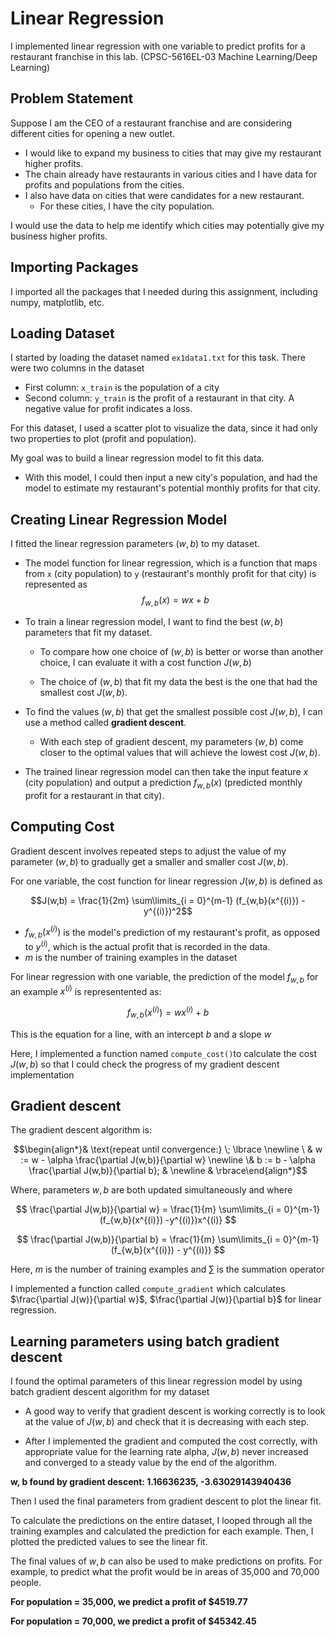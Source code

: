 # Linear Regression
I implemented linear regression with one variable to predict profits for a restaurant franchise in this lab. (CPSC-5616EL-03 Machine Learning/Deep Learning)

## Problem Statement

Suppose I am the CEO of a restaurant franchise and are considering different cities for opening a new outlet.

- I would like to expand my business to cities that may give my restaurant higher profits.
- The chain already have restaurants in various cities and I have data for profits and populations from the cities.
- I also have data on cities that were candidates for a new restaurant. 
	- For these cities, I have the city population.
    
I would use the data to help me identify which cities may potentially give my business higher profits.

## Importing Packages 
I imported all the packages that I needed during this assignment, including numpy, matplotlib, etc.

## Loading Dataset

I started by loading the dataset named `ex1data1.txt` for this task. There were two columns in the dataset

- First column: `x_train` is the population of a city
- Second column: `y_train` is the profit of a restaurant in that city. A negative value for profit indicates a loss. 

For this dataset, I used a scatter plot to visualize the data, since it had only two properties to plot (profit and population).

My goal was to build a linear regression model to fit this data.

- With this model, I could then input a new city's population, and had the model to estimate my restaurant's potential monthly profits for that city.

## Creating Linear Regression Model

I fitted the linear regression parameters $(w,b)$ to my dataset.

- The model function for linear regression, which is a function that maps from `x` (city population) to `y` (restaurant's monthly profit for that city) is represented as 
    $$f_{w,b}(x) = wx + b$$
    

- To train a linear regression model, I want to find the best $(w,b)$ parameters that fit my dataset.  

    - To compare how one choice of $(w,b)$ is better or worse than another choice, I can evaluate it with a cost function $J(w,b)$
      
    - The choice of $(w,b)$ that fit my data the best is the one that had the smallest cost $J(w,b)$.


- To find the values $(w,b)$ that get the smallest possible cost $J(w,b)$, I can use a method called **gradient descent**. 
  - With each step of gradient descent, my parameters $(w,b)$ come closer to the optimal values that will achieve the lowest cost $J(w,b)$.
  

- The trained linear regression model can then take the input feature $x$ (city population) and output a prediction $f_{w,b}(x)$ (predicted monthly profit for a restaurant in that city).

## Computing Cost

Gradient descent involves repeated steps to adjust the value of my parameter $(w,b)$ to gradually get a smaller and smaller cost $J(w,b)$.

For one variable, the cost function for linear regression $J(w,b)$ is defined as

$$J(w,b) = \frac{1}{2m} \sum\limits_{i = 0}^{m-1} (f_{w,b}(x^{(i)}) - y^{(i)})^2$$ 

- $f_{w,b}(x^{(i)})$ is the model's prediction of my restaurant's profit, as opposed to $y^{(i)}$, which is the actual profit that is recorded in the data.
- $m$ is the number of training examples in the dataset

For linear regression with one variable, the prediction of the model $f_{w,b}$ for an example $x^{(i)}$ is representented as:

$$ f_{w,b}(x^{(i)}) = wx^{(i)} + b$$

This is the equation for a line, with an intercept $b$ and a slope $w$

Here, I implemented a function named `compute_cost()`to calculate the cost $J(w,b)$ so that I could check the progress of my gradient descent implementation

## Gradient descent 

The gradient descent algorithm is:

$$\begin{align*}& \text{repeat until convergence:} \; \lbrace \newline \ & w := w -  \alpha \frac{\partial J(w,b)}{\partial w} \newline       \& b := b -  \alpha \frac{\partial J(w,b)}{\partial b}; & 
\newline & \rbrace\end{align*}$$

Where, parameters $w, b$ are both updated simultaneously and where  

$$
\frac{\partial J(w,b)}{\partial w}  = \frac{1}{m} \sum\limits_{i = 0}^{m-1} (f_{w,b}(x^{(i)}) -y^{(i)})x^{(i)}
$$

$$
\frac{\partial J(w,b)}{\partial b}  = \frac{1}{m} \sum\limits_{i = 0}^{m-1} (f_{w,b}(x^{(i)}) - y^{(i)})
$$

Here, $m$ is the number of training examples and $\sum$ is the summation operator

I implemented a function called `compute_gradient` which calculates $\frac{\partial J(w)}{\partial w}$, $\frac{\partial J(w)}{\partial b}$ for linear regression. 

## Learning parameters using batch gradient descent 

I found the optimal parameters of this linear regression model by using batch gradient descent algorithm for my dataset

- A good way to verify that gradient descent is working correctly is to look
at the value of $J(w,b)$ and check that it is decreasing with each step. 

- After I implemented the gradient and computed the cost correctly, with appropriate value for the learning rate alpha, $J(w,b)$ never increased and converged to a steady value by the end of the algorithm.

**w, b found by gradient descent: 1.16636235, -3.63029143940436**

Then I used the final parameters from gradient descent to plot the linear fit.  

To calculate the predictions on the entire dataset, I looped through all the training examples and calculated the prediction for each example. Then, I plotted the predicted values to see the linear fit.

The final values of $w,b$ can also be used to make predictions on profits. For example, to predict what the profit would be in areas of 35,000 and 70,000 people. 

**For population = 35,000, we predict a profit of $4519.77**

**For population = 70,000, we predict a profit of $45342.45**







